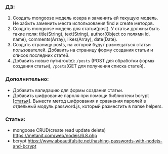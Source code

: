 ### ДЗ:
1. Создать mongoose модель юзера и заменить ей текущую модель. Не забыть заменить места использования find и create методов.
2. Создать mongoose модель для статьи(post). У статьи должны быть такие поля: title(String), text(String), author(Object со полями id, name), comments(Array), likes(Array), date(Date).
3. Создать страницу posts, на которой будут размещаться статьи пользователей. Добавить на страницу форму создания статьи и список последних статей.
4. Добавить новые пути(route): ```/posts``` (POST для обработки формы создания статьи), ```/posts```(GET для получения списка статей).

### Дополнительно:
- Добавить валидацию для формы создания статьи. 
- Добавить шифрование пароля при помощи библиотеки bcrypt [[статья](https://www.abeautifulsite.net/hashing-passwords-with-nodejs-and-bcrypt)]. Вынести метод шифрования и сравнения паролей в отдельный модуль password.js, который разместить в папке helpers.

### Статьи:
- mongoose CRUD(create read update delete) https://metanit.com/web/nodejs/6.8.php
- bcrypt https://www.abeautifulsite.net/hashing-passwords-with-nodejs-and-bcrypt
